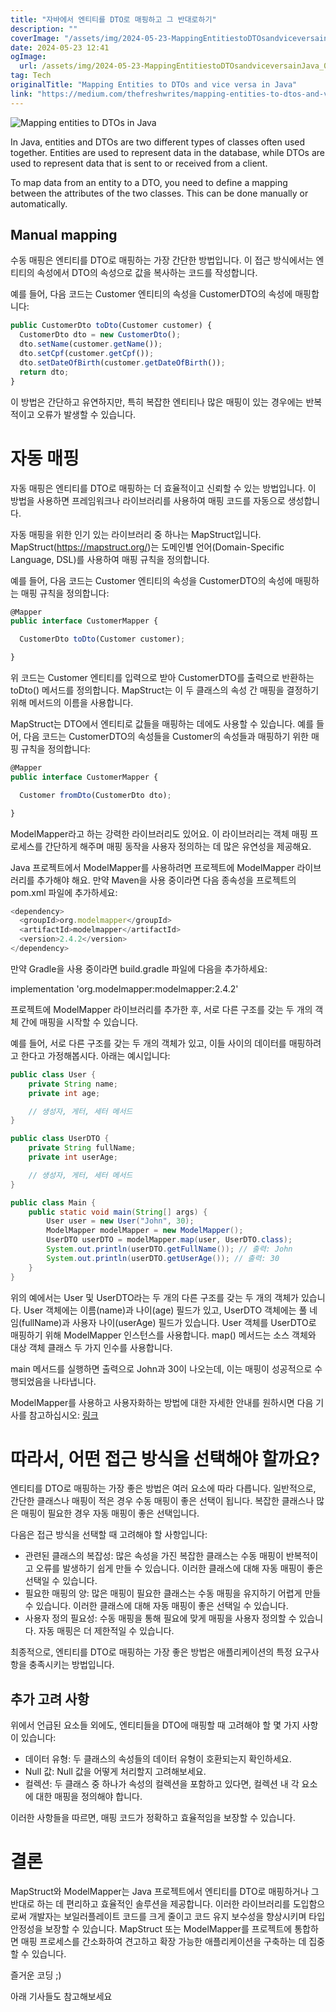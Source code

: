 ```yaml
---
title: "자바에서 엔티티를 DTO로 매핑하고 그 반대로하기"
description: ""
coverImage: "/assets/img/2024-05-23-MappingEntitiestoDTOsandviceversainJava_0.png"
date: 2024-05-23 12:41
ogImage:
  url: /assets/img/2024-05-23-MappingEntitiestoDTOsandviceversainJava_0.png
tag: Tech
originalTitle: "Mapping Entities to DTOs and vice versa in Java"
link: "https://medium.com/thefreshwrites/mapping-entities-to-dtos-and-vice-versa-in-java-fe126f6bb6b2"
---
```


![Mapping entities to DTOs in Java](/assets/img/2024-05-23-MappingEntitiestoDTOsandviceversainJava_0.png)

In Java, entities and DTOs are two different types of classes often used together. Entities are used to represent data in the database, while DTOs are used to represent data that is sent to or received from a client.

To map data from an entity to a DTO, you need to define a mapping between the attributes of the two classes. This can be done manually or automatically.

## Manual mapping

<div class="content-ad"></div>

수동 매핑은 엔티티를 DTO로 매핑하는 가장 간단한 방법입니다. 이 접근 방식에서는 엔티티의 속성에서 DTO의 속성으로 값을 복사하는 코드를 작성합니다.

예를 들어, 다음 코드는 Customer 엔티티의 속성을 CustomerDTO의 속성에 매핑합니다:

```js
public CustomerDto toDto(Customer customer) {
  CustomerDto dto = new CustomerDto();
  dto.setName(customer.getName());
  dto.setCpf(customer.getCpf());
  dto.setDateOfBirth(customer.getDateOfBirth());
  return dto;
}
```

이 방법은 간단하고 유연하지만, 특히 복잡한 엔티티나 많은 매핑이 있는 경우에는 반복적이고 오류가 발생할 수 있습니다.

<div class="content-ad"></div>

# 자동 매핑

자동 매핑은 엔티티를 DTO로 매핑하는 더 효율적이고 신뢰할 수 있는 방법입니다. 이 방법을 사용하면 프레임워크나 라이브러리를 사용하여 매핑 코드를 자동으로 생성합니다.

자동 매핑을 위한 인기 있는 라이브러리 중 하나는 MapStruct입니다. MapStruct(https://mapstruct.org/)는 도메인별 언어(Domain-Specific Language, DSL)를 사용하여 매핑 규칙을 정의합니다.

예를 들어, 다음 코드는 Customer 엔티티의 속성을 CustomerDTO의 속성에 매핑하는 매핑 규칙을 정의합니다:

<div class="content-ad"></div>

```js
@Mapper
public interface CustomerMapper {

  CustomerDto toDto(Customer customer);

}
```

위 코드는 Customer 엔티티를 입력으로 받아 CustomerDTO를 출력으로 반환하는 toDto() 메서드를 정의합니다. MapStruct는 이 두 클래스의 속성 간 매핑을 결정하기 위해 메서드의 이름을 사용합니다.

MapStruct는 DTO에서 엔티티로 값들을 매핑하는 데에도 사용할 수 있습니다. 예를 들어, 다음 코드는 CustomerDTO의 속성들을 Customer의 속성들과 매핑하기 위한 매핑 규칙을 정의합니다:

```js
@Mapper
public interface CustomerMapper {

  Customer fromDto(CustomerDto dto);

}
```

<div class="content-ad"></div>

ModelMapper라고 하는 강력한 라이브러리도 있어요. 이 라이브러리는 객체 매핑 프로세스를 간단하게 해주며 매핑 동작을 사용자 정의하는 데 많은 유연성을 제공해요.

Java 프로젝트에서 ModelMapper를 사용하려면 프로젝트에 ModelMapper 라이브러리를 추가해야 해요. 만약 Maven을 사용 중이라면 다음 종속성을 프로젝트의 pom.xml 파일에 추가하세요:

```js
<dependency>
  <groupId>org.modelmapper</groupId>
  <artifactId>modelmapper</artifactId>
  <version>2.4.2</version>
</dependency>
```

만약 Gradle을 사용 중이라면 build.gradle 파일에 다음을 추가하세요:

<div class="content-ad"></div>

implementation 'org.modelmapper:modelmapper:2.4.2'

프로젝트에 ModelMapper 라이브러리를 추가한 후, 서로 다른 구조를 갖는 두 개의 객체 간에 매핑을 시작할 수 있습니다.

예를 들어, 서로 다른 구조를 갖는 두 개의 객체가 있고, 이들 사이의 데이터를 매핑하려고 한다고 가정해봅시다. 아래는 예시입니다:

```java
public class User {
    private String name;
    private int age;

    // 생성자, 게터, 세터 메서드
}

public class UserDTO {
    private String fullName;
    private int userAge;

    // 생성자, 게터, 세터 메서드
}

public class Main {
    public static void main(String[] args) {
        User user = new User("John", 30);
        ModelMapper modelMapper = new ModelMapper();
        UserDTO userDTO = modelMapper.map(user, UserDTO.class);
        System.out.println(userDTO.getFullName()); // 출력: John
        System.out.println(userDTO.getUserAge()); // 출력: 30
    }
}
```

<div class="content-ad"></div>

위의 예에서는 User 및 UserDTO라는 두 개의 다른 구조를 갖는 두 개의 객체가 있습니다. User 객체에는 이름(name)과 나이(age) 필드가 있고, UserDTO 객체에는 풀 네임(fullName)과 사용자 나이(userAge) 필드가 있습니다. User 객체를 UserDTO로 매핑하기 위해 ModelMapper 인스턴스를 사용합니다. map() 메서드는 소스 객체와 대상 객체 클래스 두 가지 인수를 사용합니다.

main 메서드를 실행하면 출력으로 John과 30이 나오는데, 이는 매핑이 성공적으로 수행되었음을 나타냅니다.

ModelMapper를 사용하고 사용자화하는 방법에 대한 자세한 안내를 원하시면 다음 기사를 참고하십시오: [링크](http://bit.ly/4b4b5sz)

# 따라서, 어떤 접근 방식을 선택해야 할까요?

<div class="content-ad"></div>

엔티티를 DTO로 매핑하는 가장 좋은 방법은 여러 요소에 따라 다릅니다. 일반적으로, 간단한 클래스나 매핑이 적은 경우 수동 매핑이 좋은 선택이 됩니다. 복잡한 클래스나 많은 매핑이 필요한 경우 자동 매핑이 좋은 선택입니다.

다음은 접근 방식을 선택할 때 고려해야 할 사항입니다:

- 관련된 클래스의 복잡성: 많은 속성을 가진 복잡한 클래스는 수동 매핑이 반복적이고 오류를 발생하기 쉽게 만들 수 있습니다. 이러한 클래스에 대해 자동 매핑이 좋은 선택일 수 있습니다.
- 필요한 매핑의 양: 많은 매핑이 필요한 클래스는 수동 매핑을 유지하기 어렵게 만들 수 있습니다. 이러한 클래스에 대해 자동 매핑이 좋은 선택일 수 있습니다.
- 사용자 정의 필요성: 수동 매핑을 통해 필요에 맞게 매핑을 사용자 정의할 수 있습니다. 자동 매핑은 더 제한적일 수 있습니다.

최종적으로, 엔티티를 DTO로 매핑하는 가장 좋은 방법은 애플리케이션의 특정 요구사항을 충족시키는 방법입니다.

<div class="content-ad"></div>

## 추가 고려 사항

위에서 언급된 요소들 외에도, 엔티티들을 DTO에 매핑할 때 고려해야 할 몇 가지 사항이 있습니다:

- 데이터 유형: 두 클래스의 속성들의 데이터 유형이 호환되는지 확인하세요.
- Null 값: Null 값을 어떻게 처리할지 고려해보세요.
- 컬렉션: 두 클래스 중 하나가 속성의 컬렉션을 포함하고 있다면, 컬렉션 내 각 요소에 대한 매핑을 정의해야 합니다.

이러한 사항들을 따르면, 매핑 코드가 정확하고 효율적임을 보장할 수 있습니다.

<div class="content-ad"></div>

# 결론

MapStruct와 ModelMapper는 Java 프로젝트에서 엔티티를 DTO로 매핑하거나 그 반대로 하는 데 편리하고 효율적인 솔루션을 제공합니다. 이러한 라이브러리를 도입함으로써 개발자는 보일러플레이트 코드를 크게 줄이고 코드 유지 보수성을 향상시키며 타입 안정성을 보장할 수 있습니다. MapStruct 또는 ModelMapper를 프로젝트에 통합하면 매핑 프로세스를 간소화하여 견고하고 확장 가능한 애플리케이션을 구축하는 데 집중할 수 있습니다.

즐거운 코딩 ;)

아래 기사들도 참고해보세요
